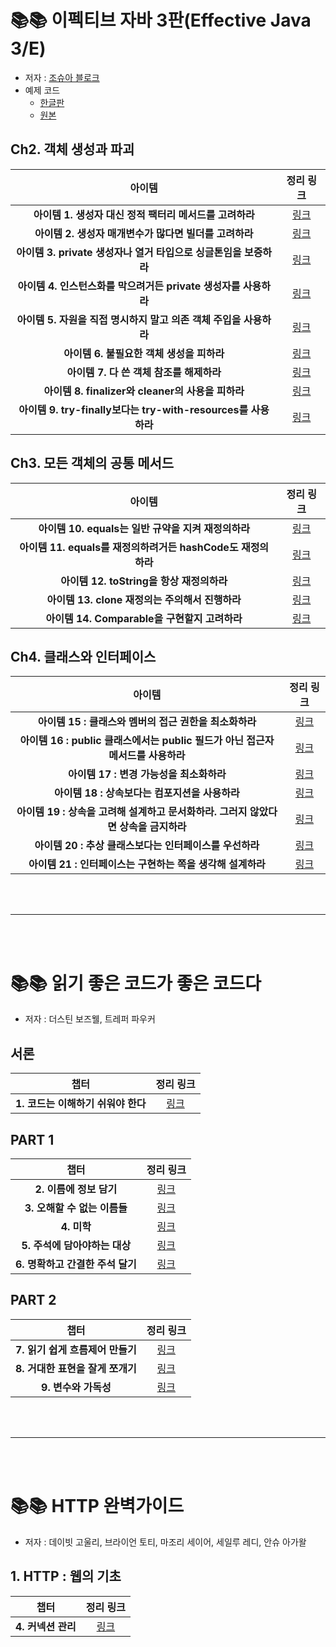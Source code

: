 # 📚📚 이펙티브 자바 3판(Effective Java 3/E)
* 저자 : [조슈아 블로크](https://github.com/jbloch)
* 예제 코드
  - [한글판](https://github.com/WegraLee/effective-java-3e-source-code)
  - [원본](https://github.com/jbloch/effective-java-3e-source-code)

## Ch2. 객체 생성과 파괴
| 아이템 | 정리 링크
:---: | :---:
**아이템 1. 생성자 대신 정적 팩터리 메서드를 고려하라** | [링크](https://github.com/MinChul-Son/Book-for-Developer/blob/main/Effective%20Java%203E/Ch02/Item1.md)
**아이템 2. 생성자 매개변수가 많다면 빌더를 고려하라** | [링크](https://github.com/MinChul-Son/Book-for-Developer/blob/main/Effective%20Java%203E/Ch02/Item2.md)
**아이템 3. private 생성자나 열거 타입으로 싱글톤임을 보증하라** | [링크](https://github.com/MinChul-Son/Book-for-Developer/blob/main/Effective%20Java%203E/Ch02/Item3.md)
**아이템 4. 인스턴스화를 막으려거든 private 생성자를 사용하라** | [링크](https://github.com/MinChul-Son/Book-for-Developer/blob/main/Effective%20Java%203E/Ch02/Item4.md)
**아이템 5. 자원을 직접 명시하지 말고 의존 객체 주입을 사용하라** | [링크](https://github.com/MinChul-Son/Book-for-Developer/blob/main/Effective%20Java%203E/Ch02/Item5.md)
**아이템 6. 불필요한 객체 생성을 피하라** | [링크](https://github.com/MinChul-Son/Book-for-Developer/blob/main/Effective%20Java%203E/Ch02/Item6.md)
**아이템 7. 다 쓴 객체 참조를 해제하라** | [링크](https://github.com/MinChul-Son/Book-for-Developer/blob/main/Effective%20Java%203E/Ch02/Item7.md)
**아이템 8. finalizer와 cleaner의 사용을 피하라** | [링크](https://github.com/MinChul-Son/Book-for-Developer/blob/main/Effective%20Java%203E/Ch02/Item8.md)
**아이템 9. try-finally보다는 try-with-resources를 사용하라** | [링크](https://github.com/MinChul-Son/Book-for-Developer/blob/main/Effective%20Java%203E/Ch02/Item9.md)

## Ch3. 모든 객체의 공통 메서드
| 아이템 | 정리 링크
:---: | :---:
**아이템 10. equals는 일반 규약을 지켜 재정의하라** | [링크](https://github.com/MinChul-Son/Book-for-Developer/blob/main/Effective%20Java%203E/Ch03/Item10.md)
**아이템 11. equals를 재정의하려거든 hashCode도 재정의하라** | [링크](https://github.com/MinChul-Son/Book-for-Developer/blob/main/Effective%20Java%203E/Ch03/Item11.md)
**아이템 12. toString을 항상 재정의하라** | [링크](https://github.com/MinChul-Son/Book-for-Developer/blob/main/Effective%20Java%203E/Ch03/Item12.md)
**아이템 13. clone 재정의는 주의해서 진행하라** | [링크](https://github.com/MinChul-Son/Book-for-Developer/blob/main/Effective%20Java%203E/Ch03/Item13.md)
**아이템 14. Comparable을 구현할지 고려하라** | [링크](https://github.com/MinChul-Son/Book-for-Developer/blob/main/Effective%20Java%203E/Ch03/Item14.md)

## Ch4. 클래스와 인터페이스
| 아이템 | 정리 링크
:---: | :---:
**아이템 15 : 클래스와 멤버의 접근 권한을 최소화하라** | [링크](https://github.com/MinChul-Son/Book-for-Developer/blob/main/Effective%20Java%203E/Ch04/Item15.md)
**아이템 16 : public 클래스에서는 public 필드가 아닌 접근자 메서드를 사용하라** | [링크](https://github.com/MinChul-Son/Book-for-Developer/tree/main/Effective%20Java%203E/Ch04/Item16.md)
**아이템 17 : 변경 가능성을 최소화하라** | [링크](https://github.com/MinChul-Son/Book-for-Developer/tree/main/Effective%20Java%203E/Ch04/Item17.md)
**아이템 18 : 상속보다는 컴포지션을 사용하라** | [링크](https://github.com/MinChul-Son/Book-for-Developer/tree/main/Effective%20Java%203E/Ch04/Item18.md)
**아이템 19 : 상속을 고려해 설계하고 문서화하라. 그러지 않았다면 상속을 금지하라** | [링크](https://github.com/MinChul-Son/Book-for-Developer/tree/main/Effective%20Java%203E/Ch04/Item19.md)
**아이템 20 : 추상 클래스보다는 인터페이스를 우선하라** | [링크](https://github.com/MinChul-Son/Book-for-Developer/tree/main/Effective%20Java%203E/Ch04/Item20.md)
**아이템 21 : 인터페이스는 구현하는 쪽을 생각해 설계하라** | [링크](https://github.com/MinChul-Son/Book-for-Developer/tree/main/Effective%20Java%203E/Ch04/Item21.md)

<br>
<br>

--------------------------------

<br>
<br>

# 📚📚 읽기 좋은 코드가 좋은 코드다
* 저자 : 더스틴 보즈웰, 트레퍼 파우커

## 서론
| 챕터 | 정리 링크
:---: | :---:
**1. 코드는 이해하기 쉬워야 한다** | [링크](https://github.com/MinChul-Son/Book-for-Developer/blob/main/The%20Art%20of%20Readable%20Code/ch01.md)


## PART 1
| 챕터 | 정리 링크
:---: | :---:
**2. 이름에 정보 담기** | [링크](https://github.com/MinChul-Son/Book-for-Developer/blob/main/The%20Art%20of%20Readable%20Code/Part%201/ch02.md)
**3. 오해할 수 없는 이름들** | [링크](https://github.com/MinChul-Son/Book-for-Developer/blob/main/The%20Art%20of%20Readable%20Code/Part%201/ch03.md)
**4. 미학** | [링크](https://github.com/MinChul-Son/Book-for-Developer/blob/main/The%20Art%20of%20Readable%20Code/Part%201/ch04.md)
**5. 주석에 담아야하는 대상** | [링크](https://github.com/MinChul-Son/Book-for-Developer/blob/main/The%20Art%20of%20Readable%20Code/Part%201/ch05.md)
**6. 명확하고 간결한 주석 달기** | [링크](https://github.com/MinChul-Son/Book-for-Developer/tree/main/The%20Art%20of%20Readable%20Code/Part%201/ch06.md)


## PART 2
| 챕터 | 정리 링크
:---: | :---:
**7. 읽기 쉽게 흐름제어 만들기** | [링크](https://github.com/MinChul-Son/Book-for-Developer/blob/main/The%20Art%20of%20Readable%20Code/Part%202/ch07.md)
**8. 거대한 표현을 잘게 쪼개기** | [링크](https://github.com/MinChul-Son/Book-for-Developer/blob/main/The%20Art%20of%20Readable%20Code/Part%202/ch08.md)
**9. 변수와 가독성** | [링크](https://github.com/MinChul-Son/Book-for-Developer/blob/main/The%20Art%20of%20Readable%20Code/Part%202/ch09.md)



<br>
<br>

--------------------------------

<br>
<br>

# 📚📚 HTTP 완벽가이드
* 저자 : 데이빗 고울리, 브라이언 토티, 마조리 세이어, 세일루 레디, 안슈 아가왈

## 1. HTTP : 웹의 기초
| 챕터 | 정리 링크
:---: | :---:
**4. 커넥션 관리** | [링크](https://github.com/MinChul-Son/Book-for-Developer/blob/main/HTTP%20%EC%99%84%EB%B2%BD%20%EA%B0%80%EC%9D%B4%EB%93%9C/4%EC%9E%A5.%20%EC%BB%A4%EB%84%A5%EC%85%98%20%EA%B4%80%EB%A6%AC.md)
